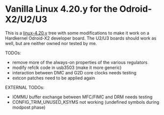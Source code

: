 # Vanilla Linux 4.20.y for the Odroid-X2/U2/U3

This is a [linux-4.20.y](https://git.kernel.org/cgit/linux/kernel/git/stable/linux-stable.git/log/?h=linux-4.20.y) tree with some modifications to make it work on a Hardkernel Odroid-X2 developer board. The U2/U3 boards should work as well, but are neither owned nor tested by me.


TODOs:

   - remove more of the always-on properties of the various regulators
   - modify refclk code in usb3503 (make it more generic)
   - interaction between DMC and G2D core clocks needs testing
   - extcon patches need to be applied again

EXTERNAL TODOs:

   - IOMMU buffer exchange between MFC/FIMC and DRM needs testing
   - CONFIG_TRIM_UNUSED_KSYMS not working (undefined symbols during modpost phase)
